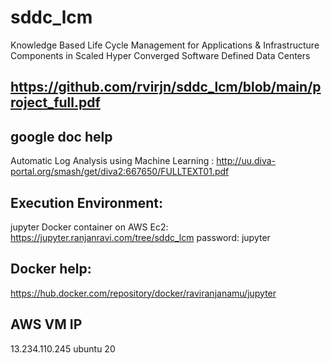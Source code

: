# sddc_lcm
Knowledge Based Life Cycle Management for Applications &amp;   Infrastructure Components in Scaled Hyper Converged Software Defined Data Centers

https://github.com/rvirjn/sddc_lcm/blob/main/project_full.pdf
------

google doc help
--------------
Automatic Log Analysis using Machine Learning  : http://uu.diva-portal.org/smash/get/diva2:667650/FULLTEXT01.pdf


Execution Environment:
-------------------
jupyter Docker container on AWS Ec2:
https://jupyter.ranjanravi.com/tree/sddc_lcm
password: jupyter

Docker help:
--------------
https://hub.docker.com/repository/docker/raviranjanamu/jupyter

AWS VM IP
-------
13.234.110.245 ubuntu 20
